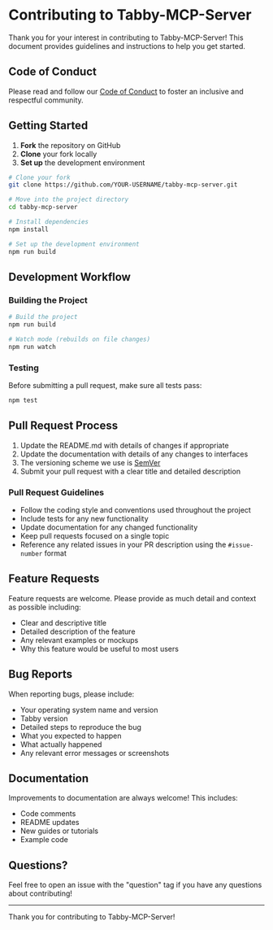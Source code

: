 # Contributing to Tabby-MCP-Server

Thank you for your interest in contributing to Tabby-MCP-Server! This document provides guidelines and instructions to help you get started.

## Code of Conduct

Please read and follow our [Code of Conduct](CODE_OF_CONDUCT.md) to foster an inclusive and respectful community.

## Getting Started

1. **Fork** the repository on GitHub
2. **Clone** your fork locally
3. **Set up** the development environment

```bash
# Clone your fork
git clone https://github.com/YOUR-USERNAME/tabby-mcp-server.git

# Move into the project directory
cd tabby-mcp-server

# Install dependencies
npm install

# Set up the development environment
npm run build
```

## Development Workflow

### Building the Project

```bash
# Build the project
npm run build

# Watch mode (rebuilds on file changes)
npm run watch
```

### Testing

Before submitting a pull request, make sure all tests pass:

```bash
npm test
```

## Pull Request Process

1. Update the README.md with details of changes if appropriate
2. Update the documentation with details of any changes to interfaces
3. The versioning scheme we use is [SemVer](http://semver.org/)
4. Submit your pull request with a clear title and detailed description

### Pull Request Guidelines

- Follow the coding style and conventions used throughout the project
- Include tests for any new functionality
- Update documentation for any changed functionality
- Keep pull requests focused on a single topic
- Reference any related issues in your PR description using the `#issue-number` format

## Feature Requests

Feature requests are welcome. Please provide as much detail and context as possible including:

- Clear and descriptive title
- Detailed description of the feature
- Any relevant examples or mockups
- Why this feature would be useful to most users

## Bug Reports

When reporting bugs, please include:

- Your operating system name and version
- Tabby version
- Detailed steps to reproduce the bug
- What you expected to happen
- What actually happened
- Any relevant error messages or screenshots

## Documentation

Improvements to documentation are always welcome! This includes:

- Code comments
- README updates
- New guides or tutorials
- Example code

## Questions?

Feel free to open an issue with the "question" tag if you have any questions about contributing!

---

Thank you for contributing to Tabby-MCP-Server!